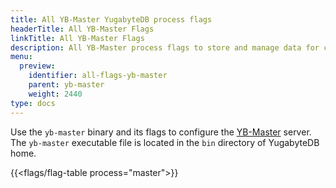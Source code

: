 ```yaml
---
title: All YB-Master YugabyteDB process flags
headerTitle: All YB-Master Flags
linkTitle: All YB-Master Flags
description: All YB-Master process flags to store and manage data for client applications.
menu:
  preview:
    identifier: all-flags-yb-master
    parent: yb-master
    weight: 2440
type: docs
---
```


Use the `yb-master` binary and its flags to configure the [YB-Master](../../../architecture/concepts/yb-master/) server. The `yb-master` executable file is located in the `bin` directory of YugabyteDB home.

{{<flags/flag-table process="master">}}
